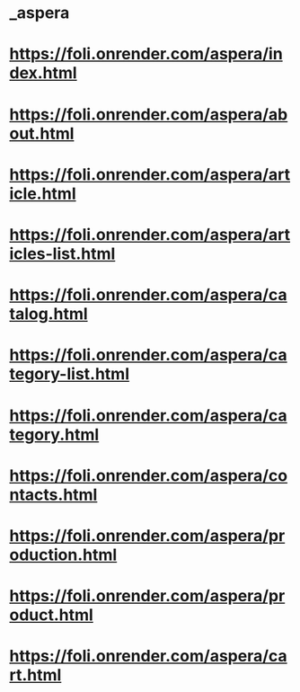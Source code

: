 # _aspera

# https://foli.onrender.com/aspera/index.html
# https://foli.onrender.com/aspera/about.html
# https://foli.onrender.com/aspera/article.html
# https://foli.onrender.com/aspera/articles-list.html
# https://foli.onrender.com/aspera/catalog.html
# https://foli.onrender.com/aspera/category-list.html
# https://foli.onrender.com/aspera/category.html
# https://foli.onrender.com/aspera/contacts.html
# https://foli.onrender.com/aspera/production.html
# https://foli.onrender.com/aspera/product.html
# https://foli.onrender.com/aspera/cart.html